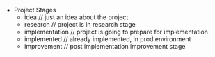 - Project Stages
	- idea // just an idea about the project
	- research // project is in research stage
	- implementation // project is going to prepare for implementation
	- implemented // already implemented, in prod environment
	- improvement // post implementation improvement stage